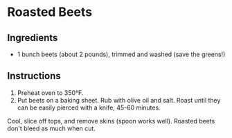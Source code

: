 # Roasted Beets

## Ingredients

- 1 bunch beets (about 2 pounds), trimmed and washed (save the greens!)

## Instructions

1. Preheat oven to 350°F.
2. Put beets on a baking sheet. Rub with olive oil and salt. Roast until they can be easily pierced with a knife, 45-60 minutes.

Cool, slice off tops, and remove skins (spoon works well). Roasted beets don't bleed as much when cut.
